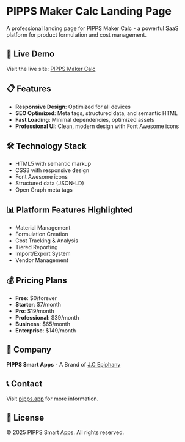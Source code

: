 # PIPPS Maker Calc Landing Page

A professional landing page for PIPPS Maker Calc - a powerful SaaS platform for product formulation and cost management.

## 🚀 Live Demo

Visit the live site: [PIPPS Maker Calc](https://yourusername.github.io/maker-calc-landing/)

## 📋 Features

- **Responsive Design**: Optimized for all devices
- **SEO Optimized**: Meta tags, structured data, and semantic HTML
- **Fast Loading**: Minimal dependencies, optimized assets
- **Professional UI**: Clean, modern design with Font Awesome icons

## 🛠️ Technology Stack

- HTML5 with semantic markup
- CSS3 with responsive design
- Font Awesome icons
- Structured data (JSON-LD)
- Open Graph meta tags

## 📊 Platform Features Highlighted

- Material Management
- Formulation Creation
- Cost Tracking & Analysis
- Tiered Reporting
- Import/Export System
- Vendor Management

## 💰 Pricing Plans

- **Free**: $0/forever
- **Starter**: $7/month
- **Pro**: $19/month
- **Professional**: $39/month
- **Business**: $65/month
- **Enterprise**: $149/month

## 🏢 Company

**PIPPS Smart Apps** - A Brand of [J.C Epiphany](https://jcepiphany.com/)

## 📞 Contact

Visit [pipps.app](https://www.pipps.app) for more information.

## 📄 License

© 2025 PIPPS Smart Apps. All rights reserved.